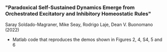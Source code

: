 ### "Paradoxical Self-Sustained Dynamics Emerge from Orchestrated Excitatory and Inhibitory Homeostatic Rules"
Saray Soldado-Magraner, Mike Seay, Rodrigo Laje, Dean V. Buonomano (2022)

- Matlab code that reproduces the demos shown in Figures 2, 4, S4, 5 and 6
